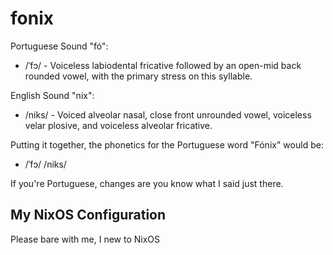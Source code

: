 # fonix
Portuguese Sound "fó":

* /ˈfɔ/ - Voiceless labiodental fricative followed by an open-mid back rounded vowel, with the primary stress on this syllable.

English Sound "nix":

* /niks/ - Voiced alveolar nasal, close front unrounded vowel, voiceless velar plosive, and voiceless alveolar fricative.

Putting it together, the phonetics for the Portuguese word "Fónix" would be:

* /ˈfɔ/ /niks/

If you're Portuguese, changes are you know what I said just there.

## My NixOS Configuration

Please bare with me, I new to NixOS
